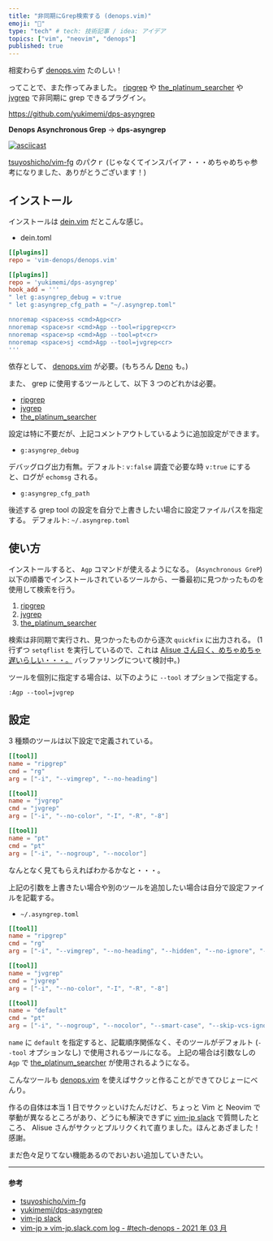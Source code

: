 ```yaml
---
title: "非同期にGrep検索する (denops.vim)"
emoji: "🐜"
type: "tech" # tech: 技術記事 / idea: アイデア
topics: ["vim", "neovim", "denops"]
published: true
---
```


相変わらず [denops.vim](https://github.com/vim-denops/denops.vim) たのしい！

ってことで、また作ってみました。
[ripgrep](https://github.com/BurntSushi/ripgrep) や [the_platinum_searcher](https://github.com/monochromegane/the_platinum_searcher) や [jvgrep](https://github.com/mattn/jvgrep) で非同期に grep できるプラグイン。

https://github.com/yukimemi/dps-asyngrep

**Denops Asynchronous Grep** -> **dps-asyngrep**

[![asciicast](https://asciinema.org/a/JFQPdITg4is48RwQLpcTLTIJv.svg)](https://asciinema.org/a/JFQPdITg4is48RwQLpcTLTIJv)

[tsuyoshicho/vim-fg](https://github.com/tsuyoshicho/vim-fg) のパクｒ (じゃなくてインスパイア・・・めちゃめちゃ参考になりました、ありがとうございます！)

<!-- more -->

## インストール

インストールは [dein.vim](https://github.com/Shougo/dein.vim) だとこんな感じ。

- dein.toml

```toml
[[plugins]]
repo = 'vim-denops/denops.vim'

[[plugins]]
repo = 'yukimemi/dps-asyngrep'
hook_add = '''
" let g:asyngrep_debug = v:true
" let g:asyngrep_cfg_path = "~/.asyngrep.toml"

nnoremap <space>ss <cmd>Agp<cr>
nnoremap <space>sr <cmd>Agp --tool=ripgrep<cr>
nnoremap <space>sp <cmd>Agp --tool=pt<cr>
nnoremap <space>sj <cmd>Agp --tool=jvgrep<cr>
'''
```

依存として、 [denops.vim](https://github.com/vim-denops/denops.vim) が必要。(もちろん [Deno](https://deno.land/) も。)

また、 grep に使用するツールとして、以下 3 つのどれかは必要。

- [ripgrep](https://github.com/BurntSushi/ripgrep)
- [jvgrep](https://github.com/mattn/jvgrep)
- [the_platinum_searcher](https://github.com/monochromegane/the_platinum_searcher)

設定は特に不要だが、上記コメントアウトしているように追加設定ができます。

- `g:asyngrep_debug`

デバッグログ出力有無。デフォルト: `v:false`
調査で必要な時 `v:true` にすると、ログが `echomsg` される。

- `g:asyngrep_cfg_path`

後述する grep tool の設定を自分で上書きしたい場合に設定ファイルパスを指定する。
デフォルト: `~/.asyngrep.toml`

## 使い方

インストールすると、 `Agp` コマンドが使えるようになる。 (`Asynchronous GreP`)
以下の順番でインストールされているツールから、一番最初に見つかったものを使用して検索を行う。

1. [ripgrep](https://github.com/BurntSushi/ripgrep)
2. [jvgrep](https://github.com/mattn/jvgrep)
3. [the_platinum_searcher](https://github.com/monochromegane/the_platinum_searcher)

検索は非同期で実行され、見つかったものから逐次 `quickfix` に出力される。
(1 行ずつ `setqflist` を実行しているので、これは [Alisue さん曰く、めちゃめちゃ遅いらしい・・・。](https://vim-jp.org/slacklog/C01N4L5362D/2021/03/#ts-1616229128.029100) バッファリングについて検討中。)

ツールを個別に指定する場合は、以下のように `--tool` オプションで指定する。

```vim
:Agp --tool=jvgrep
```

## 設定

3 種類のツールは以下設定で定義されている。

```toml
[[tool]]
name = "ripgrep"
cmd = "rg"
arg = ["-i", "--vimgrep", "--no-heading"]

[[tool]]
name = "jvgrep"
cmd = "jvgrep"
arg = ["-i", "--no-color", "-I", "-R", "-8"]

[[tool]]
name = "pt"
cmd = "pt"
arg = ["-i", "--nogroup", "--nocolor"]
```

なんとなく見てもらえればわかるかなと・・・。

上記の引数を上書きたい場合や別のツールを追加したい場合は自分で設定ファイルを記載する。

- `~/.asyngrep.toml`

```toml
[[tool]]
name = "ripgrep"
cmd = "rg"
arg = ["-i", "--vimgrep", "--no-heading", "--hidden", "--no-ignore", "--regexp"]

[[tool]]
name = "jvgrep"
cmd = "jvgrep"
arg = ["-i", "--no-color", "-I", "-R", "-8"]

[[tool]]
name = "default"
cmd = "pt"
arg = ["-i", "--nogroup", "--nocolor", "--smart-case", "--skip-vcs-ignores", "--hidden"]
```

`name` に `default` を指定すると、記載順序関係なく、そのツールがデフォルト (`--tool` オプションなし) で使用されるツールになる。
上記の場合は引数なしの `Agp` で [the_platinum_searcher](https://github.com/monochromegane/the_platinum_searcher) が使用されるようになる。

こんなツールも [denops.vim](https://github.com/vim-denops/denops.vim) を使えばサクッと作ることができてひじょーにべんり。

作るの自体は本当 1 日でサクッといけたんだけど、ちょっと Vim と Neovim で挙動が異なるところがあり、どうにも解決できずに [vim-jp slack](https://vim-jp.slack.com/) で質問したところ、 Alisue さんがサクッとプルリクくれて直りました。ほんとあざました！感謝。

まだ色々足りてない機能あるのでおいおい追加していきたい。

---

#### 参考

- [tsuyoshicho/vim-fg](https://github.com/tsuyoshicho/vim-fg)
- [yukimemi/dps-asyngrep](https://github.com/yukimemi/dps-asyngrep)
- [vim-jp slack](https://vim-jp.slack.com/)
- [vim-jp » vim-jp.slack.com log - #tech-denops - 2021 年 03 月](https://vim-jp.org/slacklog/C01N4L5362D/2021/03/#ts-1616229128.029100)
